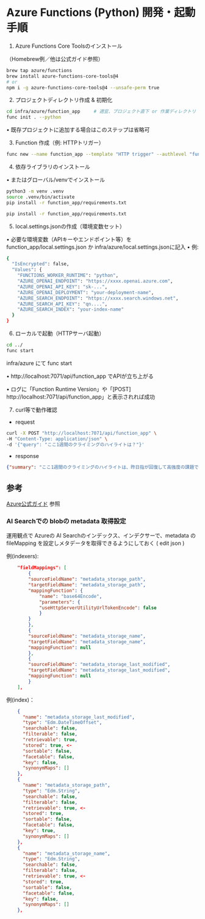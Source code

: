# Azure Functions (Python) 開発・起動手順

1. Azure Functions Core Toolsのインストール

（Homebrew例／他は公式ガイド参照）

```bash
brew tap azure/functions
brew install azure-functions-core-tools@4
# or
npm i -g azure-functions-core-tools@4 --unsafe-perm true
```

2. プロジェクトディレクトリ作成 & 初期化

```bash
cd infra/azure/function_app     # 適宜、プロジェクト直下 or 作業ディレクトリ
func init . --python
```

• 既存プロジェクトに追加する場合はこのステップは省略可

3. Function 作成（例: HTTPトリガー）

```bash
func new --name function_app --template "HTTP trigger" --authlevel "function"
```

4. 依存ライブラリのインストール

• またはグローバル/venvでインストール

```bash
python3 -m venv .venv 
source .venv/bin/activate
pip install -r function_app/requirements.txt
```

```bash
pip install -r function_app/requirements.txt
```

5. local.settings.jsonの作成（環境変数セット）

• 必要な環境変数（APIキーやエンドポイント等）を function_app/local.settings.json か infra/azure/local.settings.jsonに記入
• 例:

```bash
{
  "IsEncrypted": false,
  "Values": {
    "FUNCTIONS_WORKER_RUNTIME": "python",
    "AZURE_OPENAI_ENDPOINT": "https://xxxx.openai.azure.com",
    "AZURE_OPENAI_API_KEY": "sk-...",
    "AZURE_OPENAI_DEPLOYMENT": "your-deployment-name",
    "AZURE_SEARCH_ENDPOINT": "https://xxxx.search.windows.net",
    "AZURE_SEARCH_API_KEY": "qn....",
    "AZURE_SEARCH_INDEX": "your-index-name"
  }
} 
```

6. ローカルで起動（HTTPサーバ起動）

```bash
cd ../
func start
```
infra/azure にて func start

• http://localhost:7071/api/function_app でAPIが立ち上がる

• ログに「Function Runtime Version」や「[POST] http://localhost:7071/api/function_app」と表示されれば成功

7. curl等で動作確認

* request

```bash
curl -X POST "http://localhost:7071/api/function_app" \
-H "Content-Type: application/json" \
-d '{"query": "ここ1週間のクライミングのハイライトは？"}'
```

* response
  
```json
{"summary": "ここ1週間のクライミングのハイライトは、昨日指が回復して高強度の課題であるV7とV8をトライし、V7を2つ落とすことができたことと、V8でも手応えのある進捗を得たことです。", "sources": [{"content": "# 2025-05-28\n\n昨日は、指が回復したので高強度のもの V7, V8 を多くトライ.\nそのうちv7を２つほど落とせ、v8も手応えのある進捗を得た\n", "filename": "2025-05-28.txt", "url": "aHR0cHM6Ly93ZWF2aWN0ZXN0LmJsb2IuY29yZS53aW5kb3dzLm5ldC9yYXcvMjAyNS0wNS0yOC50eHQ", "date": "2025-05-29T03:54:47Z"}]}
```

## 参考

[Azure公式ガイド](https://learn.microsoft.com/ja-jp/azure/azure-functions/functions-run-local) 参照

### AI Searchでの blobの metadata 取得設定

運用観点で
Azureの AI Searchのインデックス、インデクサーで、metadata のfileMapping を設定しメタデータを取得できるようにしておく ( edit json )

例(indexers):

```json
    "fieldMappings": [
        {
        "sourceFieldName": "metadata_storage_path",
        "targetFieldName": "metadata_storage_path",
        "mappingFunction": {
            "name": "base64Encode",
            "parameters": {
            "useHttpServerUtilityUrlTokenEncode": false
            }
        }
        },
        {
        "sourceFieldName": "metadata_storage_name",
        "targetFieldName": "metadata_storage_name",
        "mappingFunction": null
        },
        {
        "sourceFieldName": "metadata_storage_last_modified",
        "targetFieldName": "metadata_storage_last_modified",
        "mappingFunction": null
        }
    ],
```

例(index)：

```json
    {
      "name": "metadata_storage_last_modified",
      "type": "Edm.DateTimeOffset",
      "searchable": false,
      "filterable": false,
      "retrievable": true,
      "stored": true, <-
      "sortable": false,
      "facetable": false,
      "key": false,
      "synonymMaps": []
    },
    {
      "name": "metadata_storage_path",
      "type": "Edm.String",
      "searchable": false,
      "filterable": false,
      "retrievable": true, <-
      "stored": true,
      "sortable": false,
      "facetable": false,
      "key": true,
      "synonymMaps": []
    },
    {
      "name": "metadata_storage_name",
      "type": "Edm.String",
      "searchable": false,
      "filterable": false,
      "retrievable": true, <-
      "stored": true,
      "sortable": false,
      "facetable": false,
      "key": false,
      "synonymMaps": []
    },
```
